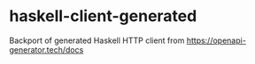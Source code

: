 # haskell-client-generated

Backport of generated Haskell HTTP client from https://openapi-generator.tech/docs
